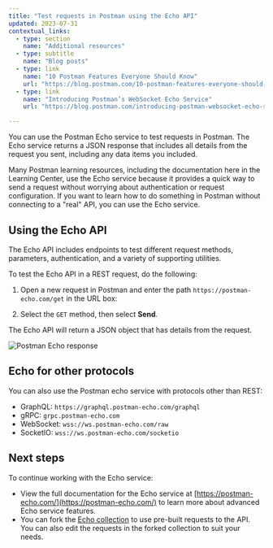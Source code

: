 ```yaml
---
title: "Test requests in Postman using the Echo API"
updated: 2023-07-31
contextual_links:
  - type: section
    name: "Additional resources"
  - type: subtitle
    name: "Blog posts"
  - type: link
    name: "10 Postman Features Everyone Should Know"
    url: "https://blog.postman.com/10-postman-features-everyone-should-know/"
  - type: link
    name: "Introducing Postman’s WebSocket Echo Service"
    url: "https://blog.postman.com/introducing-postman-websocket-echo-service/"

---
```


You can use the Postman Echo service to test requests in Postman. The Echo service returns a JSON response that includes all details from the request you sent, including any data items you included.

Many Postman learning resources, including the documentation here in the Learning Center, use the Echo service because it provides a quick way to send a request without worrying about authentication or request configuration. If you want to learn how to do something in Postman without connecting to a "real" API, you can use the Echo service.

## Using the Echo API

The Echo API includes endpoints to test different request methods, parameters, authentication, and a variety of supporting utilities.

To test the Echo API in a REST request, do the following:

1. Open a new request in Postman and enter the path `https://postman-echo.com/get` in the URL box:

1. Select the `GET` method, then select __Send__.

The Echo API will return a JSON object that has details from the request.

![Postman Echo response](https://assets.postman.com/postman-docs/v10/postman-echo-api-response-v10.jpg)

## Echo for other protocols

You can also use the Postman echo service with protocols other than REST:

* GraphQL: `https://graphql.postman-echo.com/graphql`
* gRPC: `grpc.postman-echo.com`
* WebSocket: `wss://ws.postman-echo.com/raw`
* SocketIO: `wss://ws.postman-echo.com/socketio`

## Next steps

To continue working with the Echo service:

* View the full documentation for the Echo service at [https://postman-echo.com/](https://postman-echo.com/) to learn more about advanced Echo service features.
* You can fork the [Echo collection](https://www.postman.com/postman/workspace/published-postman-templates/documentation/631643-f695cab7-6878-eb55-7943-ad88e1ccfd65?ctx=documentation) to use pre-built requests to the API. You can also edit the requests in the forked collection to suit your needs.
